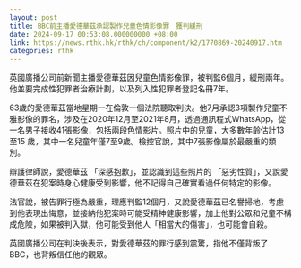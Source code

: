 ```yaml
---
layout: post
title: BBC前主播愛德華茲承認製作兒童色情影像罪　獲判緩刑
date: 2024-09-17 00:53:08.000000000 +08:00
link: https://news.rthk.hk/rthk/ch/component/k2/1770869-20240917.htm
categories: rthk
---
```


英國廣播公司前新聞主播愛德華茲因兒童色情影像罪，被判監6個月，緩刑兩年。他並要完成性犯罪者治療計劃，以及列入性犯罪者登記名冊7年。

63歲的愛德華茲當地星期一在倫敦一個法院聽取判決。他7月承認3項製作兒童不雅影像的罪名，涉及在2020年12月至2021年8月，透過通訊程式WhatsApp，從一名男子接收41張影像，包括兩段色情影片。照片中的兒童，大多數年齡估計13至15 歲，其中一名兒童年僅7至9歲。檢控官說，其中7張影像屬於最嚴重的類別。

辯護律師說，愛德華茲 「深感抱歉」，並認識到這些照片的 「惡劣性質」，又說愛德華茲在犯案時身心健康受到影響，他不記得自己確實看過任何特定的影像。

法官說，被告罪行極為嚴重，理應判監12個月，又說愛德華茲已名譽掃地，考慮到他表現出悔意，並接納他犯案時可能受精神健康影響，加上他對公眾和兒童不構成危險，如果被判入獄，他可能受到他人「相當大的傷害」，也可能會自殺。

英國廣播公司在判決後表示，對愛德華茲的罪行感到震驚，指他不僅背叛了BBC，也背叛信任他的觀眾。
